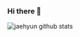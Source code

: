 ### Hi there 👋

![jaehyun github stats](https://github-readme-stats.vercel.app/api?username=vljh246v&bg_color=30,e96443,904e95&title_color=fff&text_color=fff)
